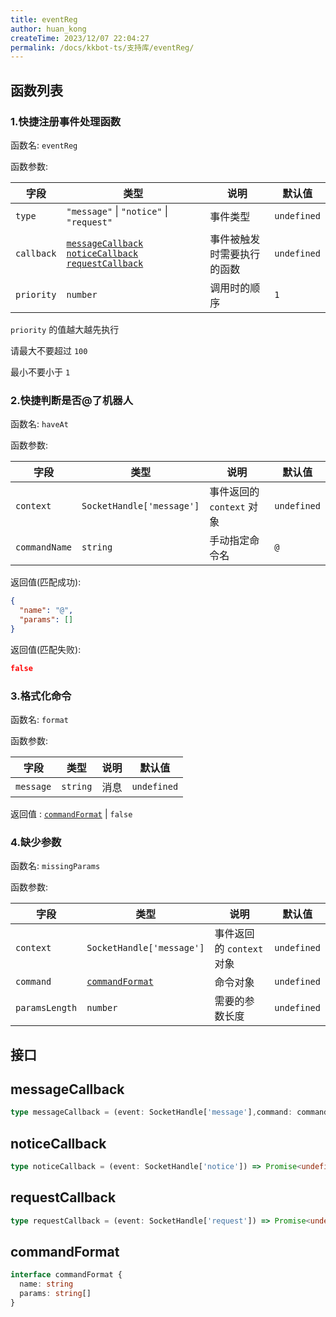 ```yaml
---
title: eventReg
author: huan_kong
createTime: 2023/12/07 22:04:27
permalink: /docs/kkbot-ts/支持库/eventReg/
---
```


## 函数列表

### 1.快捷注册事件处理函数

函数名: `eventReg`

函数参数:

| 字段       | 类型                                                                                                            | 说明                       | 默认值      |
| ---------- | --------------------------------------------------------------------------------------------------------------- | -------------------------- | ----------- |
| `type`     | `"message"` \| `"notice"` \| `"request"`                                                                        | 事件类型                   | `undefined` |
| `callback` | [`messageCallback`](#messagecallback) [`noticeCallback`](#noticecallback) [`requestCallback`](#requestcallback) | 事件被触发时需要执行的函数 | `undefined` |
| `priority` | `number`                                                                                                        | 调用时的顺序               | `1`         |

`priority` 的值越大越先执行

请最大不要超过 `100`

最小不要小于 `1`

### 2.快捷判断是否@了机器人

函数名: `haveAt`

函数参数:

| 字段          | 类型                      | 说明                      | 默认值      |
| ------------- | ------------------------- | ------------------------- | ----------- |
| `context`     | `SocketHandle['message']` | 事件返回的 `context` 对象 | `undefined` |
| `commandName` | `string`                  | 手动指定命令名            | `@`         |

返回值(匹配成功):

~~~json
{
  "name": "@",
  "params": []
}
~~~

返回值(匹配失败):

~~~json
false
~~~

### 3.格式化命令

函数名: `format`

函数参数:

| 字段      | 类型     | 说明 | 默认值      |
| --------- | -------- | ---- | ----------- |
| `message` | `string` | 消息 | `undefined` |

返回值 : [`commandFormat`](#commandformat) | `false`

### 4.缺少参数

函数名: `missingParams`

函数参数:

| 字段           | 类型                              | 说明                      | 默认值      |
| -------------- | --------------------------------- | ------------------------- | ----------- |
| `context`      | `SocketHandle['message']`         | 事件返回的 `context` 对象 | `undefined` |
| `command`      | [`commandFormat`](#commandformat) | 命令对象                  | `undefined` |
| `paramsLength` | `number`                          | 需要的参数长度            | `undefined` |

## 接口

## messageCallback

~~~ typescript
type messageCallback = (event: SocketHandle['message'],command: commandFormat | false) => Promise<undefined | any | 'quit'>
~~~

## noticeCallback

~~~typescript
type noticeCallback = (event: SocketHandle['notice']) => Promise<undefined | any | 'quit'>
~~~

## requestCallback

~~~typescript
type requestCallback = (event: SocketHandle['request']) => Promise<undefined | any | 'quit'>
~~~

## commandFormat

~~~ typescript
interface commandFormat {
  name: string
  params: string[]
}
~~~
